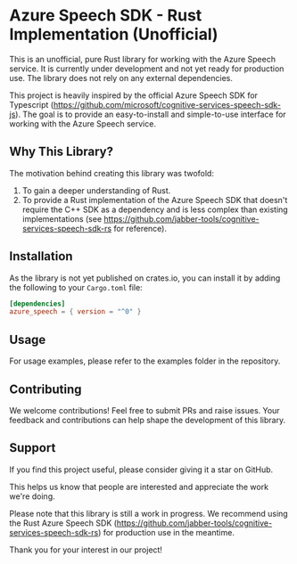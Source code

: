 # Azure Speech SDK - Rust Implementation (Unofficial)

This is an unofficial, pure Rust library for working with the Azure Speech service. It is currently under development and not yet ready for production use. The library does not rely on any external dependencies.

This project is heavily inspired by the official Azure Speech SDK for Typescript (https://github.com/microsoft/cognitive-services-speech-sdk-js). The goal is to provide an easy-to-install and simple-to-use interface for working with the Azure Speech service.

## Why This Library?

The motivation behind creating this library was twofold:

1. To gain a deeper understanding of Rust.
2. To provide a Rust implementation of the Azure Speech SDK that doesn't require the C++ SDK as a dependency and is less complex than existing implementations (see https://github.com/jabber-tools/cognitive-services-speech-sdk-rs for reference).

## Installation

As the library is not yet published on crates.io, you can install it by adding the following to your `Cargo.toml` file:

```toml
[dependencies]
azure_speech = { version = "^0" }
```

## Usage
For usage examples, please refer to the examples folder in the repository.  

## Contributing
We welcome contributions! Feel free to submit PRs and raise issues. Your feedback and contributions can help shape the development of this library.  

## Support
If you find this project useful, please consider giving it a star on GitHub. 

This helps us know that people are interested and appreciate the work we're doing.  

Please note that this library is still a work in progress. We recommend using the Rust Azure Speech SDK (https://github.com/jabber-tools/cognitive-services-speech-sdk-rs) for production use in the meantime. 

Thank you for your interest in our project!